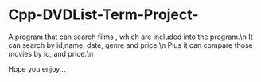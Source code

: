 # Cpp-DVDList-Term-Project-
A program that can search films , which are included into the program.\n 
It can search by id,name, date, genre and price.\n
Plus it can compare those movies by id, and price.\n

Hope you enjoy...
